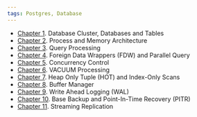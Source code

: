 ```yaml
---
tags: Postgres, Database
---
```


- [Chapter 1](https://www.interdb.jp/pg/pgsql01.html). Database Cluster, Databases and Tables
- [Chapter 2](https://www.interdb.jp/pg/pgsql02.html). Process and Memory Architecture
- [Chapter 3](https://www.interdb.jp/pg/pgsql03.html). Query Processing
- [Chapter 4](https://www.interdb.jp/pg/pgsql04.html). Foreign Data Wrappers (FDW) and Parallel Query
- [Chapter 5](https://www.interdb.jp/pg/pgsql05.html). Concurrency Control
- [Chapter 6](https://www.interdb.jp/pg/pgsql06.html). VACUUM Processing
- [Chapter 7](https://www.interdb.jp/pg/pgsql07.html). Heap Only Tuple (HOT) and Index-Only Scans
- [Chapter 8](https://www.interdb.jp/pg/pgsql08.html). Buffer Manager
- [Chapter 9](https://www.interdb.jp/pg/pgsql09.html). Write Ahead Logging (WAL)
- [Chapter 10](https://www.interdb.jp/pg/pgsql10.html). Base Backup and Point-In-Time Recovery (PITR)
- [Chapter 11](https://www.interdb.jp/pg/pgsql11.html). Streaming Replication